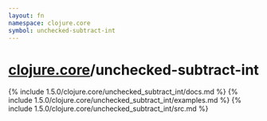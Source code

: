 ```yaml
---
layout: fn
namespace: clojure.core
symbol: unchecked-subtract-int
---
```


# [clojure.core](../)/unchecked-subtract-int

{% include 1.5.0/clojure.core/unchecked_subtract_int/docs.md %}
{% include 1.5.0/clojure.core/unchecked_subtract_int/examples.md %}
{% include 1.5.0/clojure.core/unchecked_subtract_int/src.md %}

